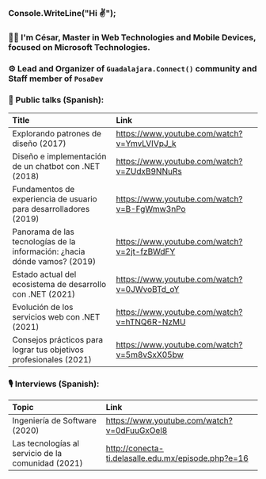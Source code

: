 ### Console.WriteLine("Hi ✌");

### 👨‍💻 I'm César, Master in Web Technologies and Mobile Devices, focused on Microsoft Technologies.
###  ⚙ Lead and Organizer of `Guadalajara.Connect()` community and Staff member of `PosaDev`

### 🎤 Public talks (Spanish):
| Title | Link | 
| :--- | :--- |
| Explorando patrones de diseño (2017) | https://www.youtube.com/watch?v=YmvLVIVpJ_k |
| Diseño e implementación de un chatbot con .NET (2018) | https://www.youtube.com/watch?v=ZUdxB9NNuRs |
| Fundamentos de experiencia de usuario para desarrolladores (2019) | https://www.youtube.com/watch?v=B-FgWmw3nPo |
| Panorama de las tecnologías de la información: ¿hacia dónde vamos? (2019) |  https://www.youtube.com/watch?v=2jt-fzBWdFY |
| Estado actual del ecosistema de desarrollo con .NET (2021) | https://www.youtube.com/watch?v=0JWvoBTd_oY |
| Evolución de los servicios web con .NET (2021) | https://www.youtube.com/watch?v=hTNQ6R-NzMU |
| Consejos prácticos para lograr tus objetivos profesionales (2021) | https://www.youtube.com/watch?v=5m8vSxX05bw |

### 🎙 Interviews (Spanish):
| Topic | Link | 
| :--- | :--- |
| Ingeniería de Software (2020) |  https://www.youtube.com/watch?v=0dFuuGxOel8 |
| Las tecnologías al servicio de la comunidad (2021) | http://conecta-ti.delasalle.edu.mx/episode.php?e=16 |
